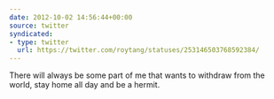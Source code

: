 ```yaml
---
date: 2012-10-02 14:56:44+00:00
source: twitter
syndicated:
- type: twitter
  url: https://twitter.com/roytang/statuses/253146503768592384/
---
```


There will always be some part of me that wants to withdraw from the world, stay home all day and be a hermit.